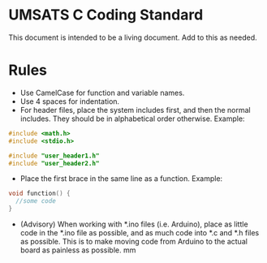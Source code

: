 # UMSATS C Coding Standard

This document is intended to be a living document. Add to this as needed.

# Rules

- Use CamelCase for function and variable names.
- Use 4 spaces for indentation.
- For header files, place the system includes first, and then the normal includes. They should be in alphabetical order otherwise. Example:
```C
#include <math.h>
#include <stdio.h>

#include "user_header1.h"
#include "user_header2.h"
```
- Place the first brace in the same line as a function. Example:
```C
void function() {
  //some code
}
```
- (Advisory) When working with *.ino files (i.e. Arduino), place as little code in the *.ino file as possible, and as much code into *.c and *.h files as possible. This is to make moving code from Arduino to the actual board as painless as possible.
mm
